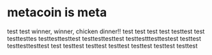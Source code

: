 # metacoin is meta

test
test
winner, winner, chicken dinner!!
test
test
test
test
testtest
test
testtesttes
testtesttesttest
testtesttesttest
testtestttesttestest
testtest
testtesttesttest
test
testtest
testtest
testtest
testtest
testtest
testtest
